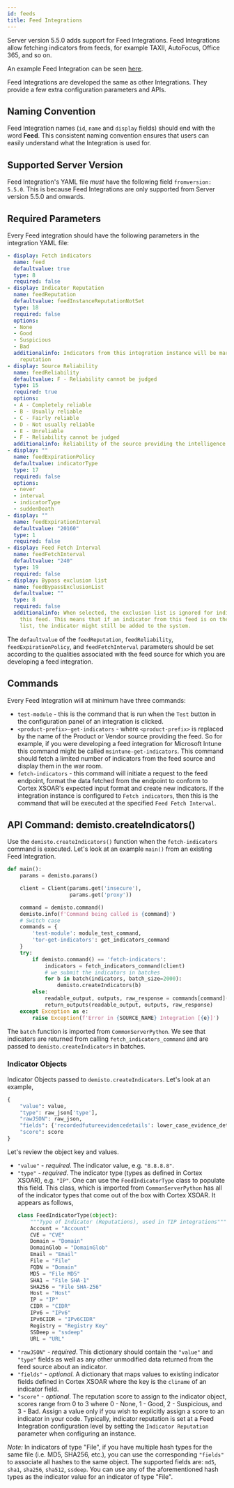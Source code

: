 ```yaml
---
id: feeds
title: Feed Integrations
---
```

Server version 5.5.0 adds support for Feed Integrations. Feed Integrations allow fetching indicators from feeds, for example TAXII,
AutoFocus, Office 365, and so on.

An example Feed Integration can be seen [here](https://github.com/demisto/content/tree/master/Packs/FeedOffice365/Integrations/FeedOffice365).

Feed Integrations are developed the same as other Integrations. They provide a few extra configuration parameters and APIs.


## Naming Convention
Feed Integration names (`id`, `name` and `display` fields) should end with the word **Feed**. This consistent naming convention ensures that users can easily understand what the Integration is used for.

## Supported Server Version
Feed Integration's YAML file _must_ have the following field `fromversion: 5.5.0`. This is because Feed Integrations are only supported from Server version 5.5.0 and onwards.


## Required Parameters
Every Feed integration should have the following parameters in the integration YAML file:
```yml
- display: Fetch indicators
  name: feed
  defaultvalue: true
  type: 8
  required: false
- display: Indicator Reputation
  name: feedReputation
  defaultvalue: feedInstanceReputationNotSet
  type: 18
  required: false
  options:
  - None
  - Good
  - Suspicious
  - Bad
  additionalinfo: Indicators from this integration instance will be marked with this
    reputation
- display: Source Reliability
  name: feedReliability
  defaultvalue: F - Reliability cannot be judged
  type: 15
  required: true
  options:
  - A - Completely reliable
  - B - Usually reliable
  - C - Fairly reliable
  - D - Not usually reliable
  - E - Unreliable
  - F - Reliability cannot be judged
  additionalinfo: Reliability of the source providing the intelligence data
- display: ""
  name: feedExpirationPolicy
  defaultvalue: indicatorType
  type: 17
  required: false
  options:
  - never
  - interval
  - indicatorType
  - suddenDeath
- display: ""
  name: feedExpirationInterval
  defaultvalue: "20160"
  type: 1
  required: false
- display: Feed Fetch Interval
  name: feedFetchInterval
  defaultvalue: "240"
  type: 19
  required: false
- display: Bypass exclusion list
  name: feedBypassExclusionList
  defaultvalue: ""
  type: 8
  required: false
  additionalinfo: When selected, the exclusion list is ignored for indicators from
    this feed. This means that if an indicator from this feed is on the exclusion
    list, the indicator might still be added to the system.
```
The `defaultvalue` of the `feedReputation`, `feedReliability`, `feedExpirationPolicy`, and `feedFetchInterval` parameters should be set according to the qualities associated with the feed source for which you are developing a feed integration.

## Commands
Every Feed Integration will at minimum have three commands:
- `test-module` - this is the command that is run when the `Test` button in the configuration panel of an integration is clicked.
- `<product-prefix>-get-indicators` - where `<product-prefix>` is replaced by the name of the Product or Vendor source providing the feed. So for example, if you were developing a feed integration for Microsoft Intune this command might be called `msintune-get-indicators`. This command should fetch a limited number of indicators from the feed source and display them in the war room.
- `fetch-indicators` - this command will initiate a request to the feed endpoint, format the data fetched from the endpoint to conform to Cortex XSOAR's expected input format and create new indicators. If the integration instance is configured to `Fetch indicators`, then this is the command that will be executed at the specified `Feed Fetch Interval`.

## API Command: demisto.createIndicators()
Use the `demisto.createIndicators()` function  when the `fetch-indicators` command is executed. Let's look at an example `main()` from an existing Feed Integration.
```python
def main():
    params = demisto.params()

    client = Client(params.get('insecure'),
                    params.get('proxy'))

    command = demisto.command()
    demisto.info(f'Command being called is {command}')
    # Switch case
    commands = {
        'test-module': module_test_command,
        'tor-get-indicators': get_indicators_command
    }
    try:
        if demisto.command() == 'fetch-indicators':
            indicators = fetch_indicators_command(client)
            # we submit the indicators in batches
            for b in batch(indicators, batch_size=2000):
                demisto.createIndicators(b)
        else:
            readable_output, outputs, raw_response = commands[command](client, demisto.args())
            return_outputs(readable_output, outputs, raw_response)
    except Exception as e:
        raise Exception(f'Error in {SOURCE_NAME} Integration [{e}]')
```
The `batch` function is imported from `CommonServerPython`. We see that indicators are returned from calling `fetch_indicators_command` and are passed to `demisto.createIndicators` in batches.

### Indicator Objects
Indicator Objects passed to `demisto.createIndicators`. Let's look at an example,
```python
{
    "value": value,
    "type": raw_json['type'],
    "rawJSON": raw_json,
    "fields": {'recordedfutureevidencedetails': lower_case_evidence_details_keys},
    "score": score
}
```
Let's review the object key and values.
* `"value"` - _required_. The indicator value, e.g. `"8.8.8.8"`.
* `"type"` - _required_. The indicator type (types as defined in Cortex XSOAR), e.g. `"IP"`. One can use the `FeedIndicatorType` class to populate this field. This class, which is imported from `CommonServerPython` has all of the indicator types that come out of the box with Cortex XSOAR. It appears as follows,
    ```python
    class FeedIndicatorType(object):
        """Type of Indicator (Reputations), used in TIP integrations"""
        Account = "Account"
        CVE = "CVE"
        Domain = "Domain"
        DomainGlob = "DomainGlob"
        Email = "Email"
        File = "File"
        FQDN = "Domain"
        MD5 = "File MD5"
        SHA1 = "File SHA-1"
        SHA256 = "File SHA-256"
        Host = "Host"
        IP = "IP"
        CIDR = "CIDR"
        IPv6 = "IPv6"
        IPv6CIDR = "IPv6CIDR"
        Registry = "Registry Key"
        SSDeep = "ssdeep"
        URL = "URL"
    ```
* `"rawJSON"` - _required_. This dictionary should contain the `"value"` and `"type"` fields as well as any other unmodified data returned from the feed source about an indicator.
* `"fields"` - _optional_. A dictionary that maps values to existing indicator fields defined in Cortex XSOAR where the key is the `cliname` of an indicator field.
* `"score"` - _optional_. The reputation score to assign to the indicator object, scores range from 0 to 3 where 0 - None, 1 - Good, 2 - Suspicious, and 3 - Bad. Assign a value only if you wish to explicitly assign a score to an indicator in your code. Typically, indicator reputation is set at a Feed Integration configuration level by setting the `Indicator Reputation` parameter when configuring an instance.

*Note:* In indicators of type "File", if you have multiple hash types for the same file (i.e. MD5, SHA256, etc.), you can use the corresponding `"fields"` to associate all hashes to the same object. The supported fields are: `md5`, `sha1`, `sha256`, `sha512`, `ssdeep`. You can use any of the aforementioned hash types as the indicator value for an indicator of type "File".

